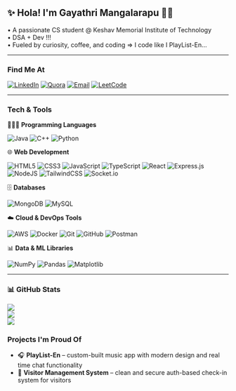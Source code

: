 ## ✨ Hola! I'm Gayathri Mangalarapu 👩‍💻

• A passionate CS student @ Keshav Memorial Institute of Technology<br/>
• DSA + Dev !!!<br/>
• Fueled by curiosity, coffee, and coding => I code like I PlayList-En... 

---

### Find Me At  
[![LinkedIn](https://img.shields.io/badge/LinkedIn-%230077B5.svg?style=for-the-badge&logo=linkedin&logoColor=white)](https://www.linkedin.com/in/gayathri-mangalarapu-b296762b1/)  [![Quora](https://img.shields.io/badge/Quora-%23B92B27.svg?style=for-the-badge&logo=quora&logoColor=white)](https://www.quora.com/profile/Gayathri-Mangalarapu-1)  [![Email](https://img.shields.io/badge/Email-D14836.svg?style=for-the-badge&logo=gmail&logoColor=white)](mailto:gayathri2609z@gmail.com)  [![LeetCode](https://img.shields.io/badge/LeetCode-FFA116.svg?style=for-the-badge&logo=leetcode&logoColor=white)](https://leetcode.com/u/gayathri_2609/)


---

### Tech & Tools  

👩🏻‍💻 **Programming Languages**  

![Java](https://img.shields.io/badge/java-%23ED8B00.svg?style=for-the-badge&logo=openjdk&logoColor=white)  ![C++](https://img.shields.io/badge/c++-%2300599C.svg?style=for-the-badge&logo=c%2B%2B&logoColor=white)  ![Python](https://img.shields.io/badge/python-%2314354C.svg?style=for-the-badge&logo=python&logoColor=white)

🌐 **Web Development**  

![HTML5](https://img.shields.io/badge/html5-%23E34F26.svg?style=for-the-badge&logo=html5&logoColor=white)  ![CSS3](https://img.shields.io/badge/css3-%231572B6.svg?style=for-the-badge&logo=css3&logoColor=white)  ![JavaScript](https://img.shields.io/badge/javascript-%23323330.svg?style=for-the-badge&logo=javascript&logoColor=%23F7DF1E)  ![TypeScript](https://img.shields.io/badge/typescript-%23007ACC.svg?style=for-the-badge&logo=typescript&logoColor=white)  ![React](https://img.shields.io/badge/react-%2320232a.svg?style=for-the-badge&logo=react&logoColor=%2361DAFB)  ![Express.js](https://img.shields.io/badge/express.js-%23404d59.svg?style=for-the-badge&logo=express&logoColor=%2361DAFB)  ![NodeJS](https://img.shields.io/badge/node.js-6DA55F?style=for-the-badge&logo=node.js&logoColor=white)  ![TailwindCSS](https://img.shields.io/badge/tailwindcss-%2338B2AC.svg?style=for-the-badge&logo=tailwind-css&logoColor=white)  ![Socket.io](https://img.shields.io/badge/Socket.io-black?style=for-the-badge&logo=socket.io&badgeColor=010101)

🗄️ **Databases**  

![MongoDB](https://img.shields.io/badge/MongoDB-%234ea94b.svg?style=for-the-badge&logo=mongodb&logoColor=white)  ![MySQL](https://img.shields.io/badge/mysql-4479A1.svg?style=for-the-badge&logo=mysql&logoColor=white)

☁️ **Cloud & DevOps Tools**  

![AWS](https://img.shields.io/badge/AWS-%23FF9900.svg?style=for-the-badge&logo=amazon-aws&logoColor=white)  ![Docker](https://img.shields.io/badge/docker-%230db7ed.svg?style=for-the-badge&logo=docker&logoColor=white)  ![Git](https://img.shields.io/badge/git-%23F05033.svg?style=for-the-badge&logo=git&logoColor=white)  ![GitHub](https://img.shields.io/badge/github-%23121011.svg?style=for-the-badge&logo=github&logoColor=white) ![Postman](https://img.shields.io/badge/Postman-FF6C37?style=for-the-badge&logo=postman&logoColor=white)

📊 **Data & ML Libraries**  

![NumPy](https://img.shields.io/badge/numpy-%23013243.svg?style=for-the-badge&logo=numpy&logoColor=white)  ![Pandas](https://img.shields.io/badge/pandas-%23150458.svg?style=for-the-badge&logo=pandas&logoColor=white)  ![Matplotlib](https://img.shields.io/badge/Matplotlib-%23ffffff.svg?style=for-the-badge&logo=Matplotlib&logoColor=black) 



---

### 📊 GitHub Stats  

![](https://github-readme-stats.vercel.app/api?username=Gaya3-m&theme=dark&hide_border=false&include_all_commits=false&count_private=false)<br/>
![](https://nirzak-streak-stats.vercel.app/?user=Gaya3-m&theme=dark&hide_border=false)<br/>
![](https://github-readme-stats.vercel.app/api/top-langs/?username=Gaya3-m&theme=dark&hide_border=false&include_all_commits=false&count_private=false&layout=compact)

### Projects I'm Proud Of  

- 🎧 **PlayList-En** – custom-built music app with modern design and real time chat functionality 
- 🧾 **Visitor Management System** – clean and secure auth-based check-in system for visitors




